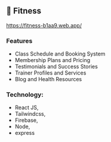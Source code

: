 ## 🔗 Fitness
https://fitness-b1aa9.web.app/


### Features

- Class Schedule and Booking System
- Membership Plans and Pricing
- Testimonials and Success Stories
- Trainer Profiles and Services
- Blog and Health Resources

### Technology: 
- React JS, 
- Tailwindcss,
- Firebase,
- Node,
- express
